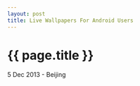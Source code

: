 ```yaml
---
layout: post
title: Live Wallpapers For Android Users
---
```


{{ page.title }}
================

<p class="meta">5 Dec 2013 - Beijing</p>